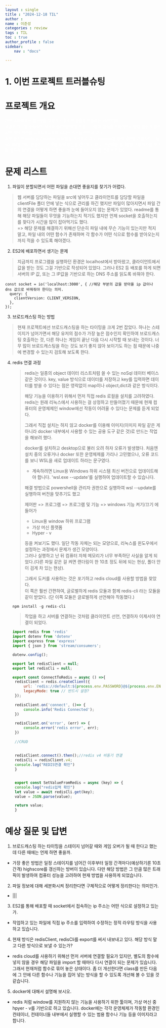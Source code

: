 ```yaml
---
layout : single
title : "2024-12-18 TIL"
author : 
name : 이준성
categories : review
tags : TIL
toc : true
author_profile : false
sidebar:
    nav : "docs"

---
```


# 1. 이번 프로젝트 트러블슈팅

# 프로젝트 개요

<span style = "color:white; font-size:90%">이번 프로젝트는 웹소캣을 어떻게 사용하면 좋을까 연습하는 시간이었다.<br> 제공된 코드를 수정하여 서버와 클라이언트를 만들고 다량의 접속을 관리하면서 랭킹 점수가 갱신되면 해당 점수를 브로드캐스트로 보내는 방식을 취하고 있다.<br>
소켓 통신은 node.js의 socket.io 모듈을 사용하고 있다. express를 통해 서버를 연결시킨 다음 socket을 하나 만들어 그 소켓을 통해 통신을 관리하고 있다. 이번에는 웹게임을 구동시키는 것이라 별도의 REST API 통신은 사용하지 않고 직접 on, emit을 관리하고 있다.
</span>

# 문제 리스트

1. 파일이 분할되면서 어떤 파일을 손대면 좋을지를 찾기가 어렵다.
 > 웹 서버를 담당하는 파일을 src에 넣어두고 클라이언트를 담당할 파일을 clientFile 폴더 안에 넣는 식으로 관리를 하긴 했지만 파일이 많아지면서 파일 간의 연결을 어떻게 하면 좋을까 눈에 들어오지 않는 문제가 있었다. readme를 통해 해당 파일들이 무엇을 기능하는지 적기도 했지만 언제 socket을 호출하는지를 찾다가 시간을 많이 잡아먹기도 했다. <br>
 => 해당 문제를 해결하기 위해선 단순히 파일 내에 무슨 기능이 있는지만 적지 말고, 파일 내의 어떤 함수가 존재하며 각 함수가 어떤 식으로 함수를 받아오는지까지 적을 수 있도록 해야겠다. 

 2. ES2에 배포하면서 생기는 문제
   > 지금까지 프로그램을 실행하던 환경은 localhost에서 받아왔고, 클라이언트에서 값을 받는 것도 그걸 기반으로 작성되어 있었다. 그러나 ES2 등 배포를 하게 되면 서버의 IP 값, 또는 그 IP값을 기반으로 하는 DNS 주소를 읽도록 바꿔야 한다. 

```JS
const socket = io('localhost:3000', { //해당 부분의 값을 받아올 ip 값이나 dns 값으로 바꿔줘야 한다는 의미.
  query: {
    clientVersion: CLIENT_VERSION,
  },
});
```


3. 브로드캐스팅 하는 방법
  > 현재 프로젝트에선 브로드캐스팅을 하는 타이밍을 크게 2번 잡았다. 하나는 스테이지가 넘어가면서 해당 유저의 점수가 가장 높은 점수인지 확인하여 브로드캐스팅 호출하는 것, 다른 하나는 게임이 끝난 다음 다시 시작할 때 보내는 것이다. 너무 많이 브로드캐스팅을 하는 것도 보기 좋지 않아 보이기도 하는 점 때문에 나중에 변경할 수 있는지 검토해 보도록 한다.

4. redis 연결 과정
   > redis는 일종의 object 데이터 리스트처럼 쓸 수 있는 noSql 데이터 베이스 같은 것이다. key, value 방식으로 데이터를 저장하고 key를 입력하면 데이터를 받을 수 있다는 점은 영락없이 map이나 object,dict과 같은 방식이다.<br>
   >
   >
   > 해당 기능을 이용하기 위해서 먼저 직접 redis 로컬을 설치를 고려하였다. redis는 원래 리눅스에서 사용하는 걸 상정하고 만들어졌기 때문에 현재 컴퓨터의 운영체제인 window에선 작동이 어려울 수 있다는 문제를 듣게 되었다.<br>
   >
   > 그래서 직접 설치는 하지 않고 docker를 이용해 이미지(이미지 파일 같은 게 아니라 docker 내부에서 사용할 수 있는 공용 도구 같은 것)로 만드는 작업을 해보려 했다.<br>
   >
   >
   > docker를 설치하고 desktop으로 불러 오려 하자 오류가 발생했다. 처음엔 설치 중의 오류거나 docker 또한 운영체제를 가리나 고민했으나, 오류 코드를 보니 WSL을 새로 업데이트 하라는 문구였다.<br>
   >
   >- 계속하려면 Linux용 Windows 하위 시스템 최신 버전으로 업데이트해야 합니다. 'wsl.exe --update'를 실행하여 업데이트할 수 있습니다.<br>
   >
   >해결 방법으로 powershell을 관리자 권한으로 실행하여 wsl --update를 실행하여 버전을 맞추기도 했고 <br>
   >
   > 제어판 => 프로그램 => 프로그램 및 기능 => windows 기능 켜기/끄기 에 들어가 <br>
   >
   >- Linux용 window 하위 프로그램<br>
   >- 가상 머신 플랫폼<br>
   >- Hyper - v<br>
   >
   >등을 켜보기도 했다. 일단 작동 자체는 되는 모양으로, 리눅스를 윈도우에서 설정하는 과정에서 문제가 생긴 모양이다. <br>
   >그러나 실행하고 난 뒤 컴퓨터 자체 메모리가 너무 부족하단 사실을 알게 되었다.(다른 파일 같은 걸 켜면 랜더링이 한 10초 정도 뒤에 되는 현상, 폴더 안이 검게 차 있는 현상).<br>
   >
   > 그래서 도커를 사용하는 것은 포기하고 redis cloud를 사용할 방법을 찾았다.<br>
   > 이 쪽은 훨씬 간편하여, 글로벌하게 redis 모듈과 함께 redis-cli 라는 모듈을 같이 받았다. (단 이쪽 모듈은 글로벌하게 선언해야 작동했다.)

   ```js
   npm install -g redis-cli
   ``` 
   > 작업을 하고 서버를 연결하는 것처럼 클라이언트 선언, 연결하자 이제서야 연결이 되었다.
   ```js
   import redis from 'redis'
   import dotenv from 'dotenv'
   import express from 'express'
   import { json } from 'stream/consumers';

   dotenv.config();

   export let redisClient = null;
   export let redisCli = null;

   export const ConnectToRedis = async () =>{
    redisClient = redis.createClient({
        url: `redis://default:${process.env.PASSWORD}@${process.env.ENDPOINT}:${process.env.PORTNUMBER}/0`,
        legacyMode: true // 반드시 설정?
    });
    
    redisClient.on('connect', ()=> {
        console.info('Redis Connected');
    })
    
    redisClient.on('error', (err) => {
        console.error('redis error', err);
    })
    
    //CRUD
    
    
    redisClient.connect().then();//redis v4 비동기 연결
    redisCli = redisClient.v4;
    console.log("REDIS연결 확인")
    }


    export const SetValueFromRedis = async (key) => {
    console.log("redis입력 확인")
    let value = await redisCli.get(key);
    value = JSON.parse(value);

    return value;
    }
   ```


# 예상 질문 및 답변

1. 브로드캐스팅 하는 타이밍을 스테이지 넘어갈 때와 게임 오버가 될 때 한다고 했는데 다른 때에는 언제 하면 좋을까.

- 가장 좋은 방법은 일정 스테이지를 넘어간 이후부터 일정 간격마다(예상하기론 10초 간격) highscore를 갱신하는 방버이 있습니다. 다만 해당 방법은 그 만큼 많은 트래픽이 발생하여 컴퓨터 성능을 고려하여 현재 방법을 사용하게 되었습니다.

2. 파일 정보에 대해 세분화시켜 정리한다면 구체적으로 어떻게 정리한다는 의미인가.
- |||

3. ES2를 통해 배포할 때 socket에서 접속하는 ip 주소는 어떤 식으로 설정하고 있는가.
-  작업하고 있는 파일에 직접 ip 주소를 입력하여 수정하는 정적 라우팅 방식을 사용하고 있습니다. 
   
4. 현재 방식은 redisClient, redisCli를  export를 써서 내보내고 있다. 해당 방식 말고 다른 방식으로 보낼 수 있는가?
- redis cloud를 사용하기 위해선 먼저 서버에 연결할 필요가 있지만, 별도의 함수에 넣지 않을 경우 해당 파일을 import 할 때마다 다시 연결이 되는 문제가 있습니다. 그래서 현재처럼 함수로 묶어 놓은 상태이다. 좀 더 개선한다면 class를 만든 다음에 그 안에 다른 함수나 기능을 집어 넣는 방식을 할 수 있도록 개선해 볼 수 있을 것 같습니다.

5. docker에 대해서 설명해 보시오.
- redis 처럼 window를 지원하지 않는 기능을 사용하기 위한 툴이며, 가상 머신 중 hpyer - v를 기반으로 하고 있습니다. docker에는 각각 운영체제가 작동할 환경인 컨테이너, 컨테이너들 내부에서 실행할 수 있는 범용 함수나 기능 등을 이미지라고 합니다. 